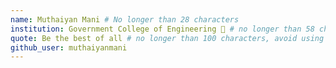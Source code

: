 ```yaml
---
name: Muthaiyan Mani # No longer than 28 characters
institution: Government College of Engineering 🚩 # no longer than 58 characters
quote: Be the best of all # no longer than 100 characters, avoid using quotes(") to guarantee the format remains the same.
github_user: muthaiyanmani
---
```

